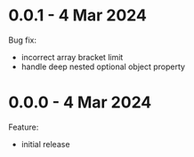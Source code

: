 # 0.0.1 - 4 Mar 2024
Bug fix:
- incorrect array bracket limit
- handle deep nested optional object property

# 0.0.0 - 4 Mar 2024
Feature:
- initial release

